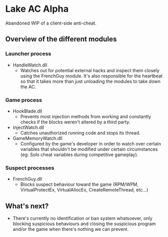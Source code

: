 # Lake AC Alpha

Abandoned WIP of a client-side anti-cheat.

## Overview of the different modules

### Launcher process

- HandleWatch.dll
  - Watches out for potential external hacks and inspect them closely using the FrenchGuy module. It's also responsible for the heartbeat so that it takes more than just unloading the modules to take down the AC.

### Game process

- HookBlade.dll
  - Prevents most injection methods from working and constantly checks if the blocks weren't altered by a third party.
- InjectWatch.dll
  - Catches unauthorized running code and stops its thread.
- GameMemoryWatch.dll
  - Configured  by the game's developer in order to watch over certain variables that shouldn't be modified under certain circumstances (eg: Solo cheat variables during competitive gameplay).

### Suspect processes

- FrenchGuy.dll
  - Blocks suspect behaviour toward the game (RPM/WPM, VirtualProtectEx, VirtualAllocEx, CreateRemoteThread, etc...)

## What's next?

- There's currently no identification or ban system whatsoever, only blocking suspicious behaviours and closing the suspicious program and/or the game when there's nothing we can prevent.
